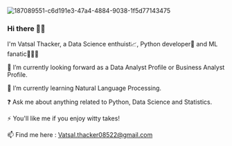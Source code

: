 ![187089551-c6d191e3-47a4-4884-9038-1f5d77143475](https://user-images.githubusercontent.com/117657968/211386288-43cfd2c1-8718-4f81-9550-90e7debc1ad4.png)


### Hi there 👋🏽
I'm Vatsal Thacker, a Data Science enthuist📈, Python developer🐍 and ML fanatic👩🏽‍💻

🔭 I’m currently looking forward as a Data Analyst Profile or Business Analyst Profile.

🌱 I’m currently learning Natural Language Processing.

❓ Ask me about anything related to Python, Data Science and Statistics.

⚡ You'll like me if you enjoy witty takes!

📫 Find me here : Vatsal.thacker08522@gmail.com

